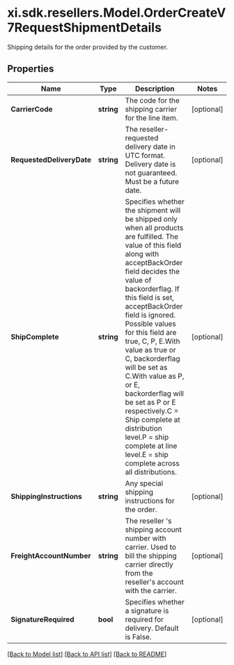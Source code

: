 # xi.sdk.resellers.Model.OrderCreateV7RequestShipmentDetails
Shipping details for the order provided by the customer.

## Properties

Name | Type | Description | Notes
------------ | ------------- | ------------- | -------------
**CarrierCode** | **string** | The code for the shipping carrier for the line item. | [optional] 
**RequestedDeliveryDate** | **string** | The reseller-requested delivery date in UTC format. Delivery date is not guaranteed. Must be a future date. | [optional] 
**ShipComplete** | **string** | Specifies whether the shipment will be shipped only when all products are fulfilled. The value of this field along with acceptBackOrder field decides the value of backorderflag. If this field is set, acceptBackOrder field is ignored. Possible values for this field are true, C, P, E.With value as true or C, backorderflag will be set as C.With value as P, or E, backorderflag will be set as P or E respectively.C &#x3D; Ship complete at distribution level.P &#x3D; ship complete at line level.E &#x3D; ship complete across all distributions. | [optional] 
**ShippingInstructions** | **string** | Any special shipping instructions for the order. | [optional] 
**FreightAccountNumber** | **string** | The reseller &#39;s shipping account number with carrier. Used to bill the shipping carrier directly from the reseller&#39;s account with the carrier. | [optional] 
**SignatureRequired** | **bool** | Specifies whether a signature is required for delivery. Default is False. | [optional] 

[[Back to Model list]](../README.md#documentation-for-models) [[Back to API list]](../README.md#documentation-for-api-endpoints) [[Back to README]](../README.md)

